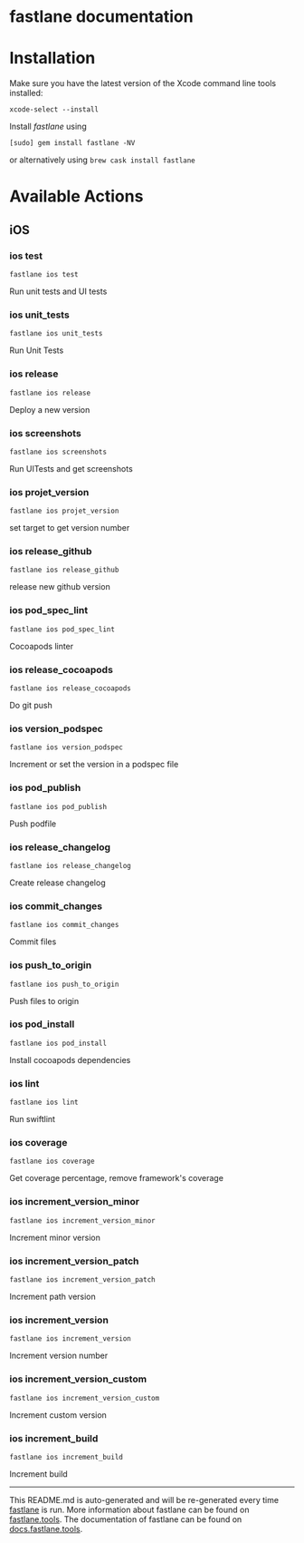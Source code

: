 fastlane documentation
================
# Installation

Make sure you have the latest version of the Xcode command line tools installed:

```
xcode-select --install
```

Install _fastlane_ using
```
[sudo] gem install fastlane -NV
```
or alternatively using `brew cask install fastlane`

# Available Actions
## iOS
### ios test
```
fastlane ios test
```
Run unit tests and UI tests
### ios unit_tests
```
fastlane ios unit_tests
```
Run Unit Tests
### ios release
```
fastlane ios release
```
Deploy a new version
### ios screenshots
```
fastlane ios screenshots
```
Run UITests and get screenshots
### ios projet_version
```
fastlane ios projet_version
```
set target to get version number
### ios release_github
```
fastlane ios release_github
```
release new github version
### ios pod_spec_lint
```
fastlane ios pod_spec_lint
```
Cocoapods linter
### ios release_cocoapods
```
fastlane ios release_cocoapods
```
Do git push
### ios version_podspec
```
fastlane ios version_podspec
```
Increment or set the version in a podspec file
### ios pod_publish
```
fastlane ios pod_publish
```
Push podfile
### ios release_changelog
```
fastlane ios release_changelog
```
Create release changelog
### ios commit_changes
```
fastlane ios commit_changes
```
Commit files
### ios push_to_origin
```
fastlane ios push_to_origin
```
Push files to origin
### ios pod_install
```
fastlane ios pod_install
```
Install cocoapods dependencies
### ios lint
```
fastlane ios lint
```
Run swiftlint
### ios coverage
```
fastlane ios coverage
```
Get coverage percentage, remove framework's coverage
### ios increment_version_minor
```
fastlane ios increment_version_minor
```
Increment minor version
### ios increment_version_patch
```
fastlane ios increment_version_patch
```
Increment path version
### ios increment_version
```
fastlane ios increment_version
```
Increment version number
### ios increment_version_custom
```
fastlane ios increment_version_custom
```
Increment custom version
### ios increment_build
```
fastlane ios increment_build
```
Increment build

----

This README.md is auto-generated and will be re-generated every time [fastlane](https://fastlane.tools) is run.
More information about fastlane can be found on [fastlane.tools](https://fastlane.tools).
The documentation of fastlane can be found on [docs.fastlane.tools](https://docs.fastlane.tools).
